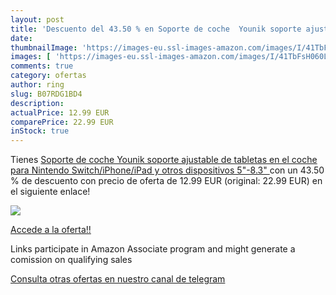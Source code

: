 ```yaml
---
layout: post
title: 'Descuento del 43.50 % en Soporte de coche  Younik soporte ajustab'
date: 
thumbnailImage: 'https://images-eu.ssl-images-amazon.com/images/I/41TbFsH060L._SL200_.jpg'
images: [ 'https://images-eu.ssl-images-amazon.com/images/I/41TbFsH060L._SL200_.jpg' ]
comments: true
category: ofertas
author: ring
slug: B07RDG1BD4
description:
actualPrice: 12.99 EUR
comparePrice: 22.99 EUR
inStock: true
---
```


Tienes [Soporte de coche  Younik soporte ajustable de tabletas en el coche para Nintendo Switch/iPhone/iPad y otros dispositivos  5"-8.3" ](https://www.amazon.es/dp/B07RDG1BD4/?tag=tolees-21) con un 43.50 % de descuento con precio de oferta de 12.99 EUR (original: 22.99 EUR) en el siguiente enlace!

[![](https://images-eu.ssl-images-amazon.com/images/I/41TbFsH060L._SL200_.jpg)](https://www.amazon.es/dp/B07RDG1BD4/?tag=tolees-21)

[Accede a la oferta!!](https://www.amazon.es/dp/B07RDG1BD4/?tag=tolees-21)

Links participate in Amazon Associate program and might generate a comission on qualifying sales

[Consulta otras ofertas en nuestro canal de telegram](https://t.me/s/ofertas25)
